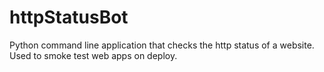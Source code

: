 httpStatusBot
=============

Python command line application that checks the http status of a website.  Used to smoke test web apps on deploy.
